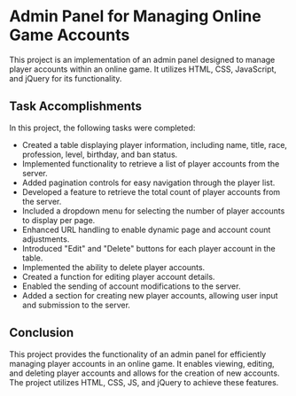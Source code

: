 # Admin Panel for Managing Online Game Accounts

This project is an implementation of an admin panel designed to manage player accounts within an online game. It utilizes HTML, CSS, JavaScript, and jQuery for its functionality.

## Task Accomplishments

In this project, the following tasks were completed:

- Created a table displaying player information, including name, title, race, profession, level, birthday, and ban status.
- Implemented functionality to retrieve a list of player accounts from the server.
- Added pagination controls for easy navigation through the player list.
- Developed a feature to retrieve the total count of player accounts from the server.
- Included a dropdown menu for selecting the number of player accounts to display per page.
- Enhanced URL handling to enable dynamic page and account count adjustments.
- Introduced "Edit" and "Delete" buttons for each player account in the table.
- Implemented the ability to delete player accounts.
- Created a function for editing player account details.
- Enabled the sending of account modifications to the server.
- Added a section for creating new player accounts, allowing user input and submission to the server.

## Conclusion

This project provides the functionality of an admin panel for efficiently managing player accounts in an online game. It enables viewing, editing, and deleting player accounts and allows for the creation of new accounts. The project utilizes HTML, CSS, JS, and jQuery to achieve these features.
